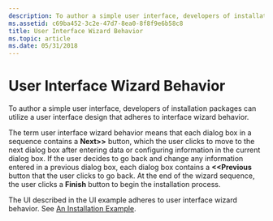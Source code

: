 ```yaml
---
description: To author a simple user interface, developers of installation packages can utilize a user interface design that adheres to interface wizard behavior.
ms.assetid: c69ba452-3c2e-47d7-8ea0-8f8f9e6b58c8
title: User Interface Wizard Behavior
ms.topic: article
ms.date: 05/31/2018
---
```


# User Interface Wizard Behavior

To author a simple user interface, developers of installation packages can utilize a user interface design that adheres to interface wizard behavior.

The term user interface wizard behavior means that each dialog box in a sequence contains a **Next>>** button, which the user clicks to move to the next dialog box after entering data or configuring information in the current dialog box. If the user decides to go back and change any information entered in a previous dialog box, each dialog box contains a **<<Previous** button that the user clicks to go back. At the end of the wizard sequence, the user clicks a **Finish** button to begin the installation process.

The UI described in the UI example adheres to user interface wizard behavior. See [An Installation Example](an-installation-example.md).

 

 



